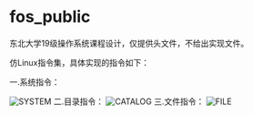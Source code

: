 # fos_public
东北大学19级操作系统课程设计，仅提供头文件，不给出实现文件。

仿Linux指令集，具体实现的指令如下：

一.系统指令：

<img src="https://cdn.jsdelivr.net/gh/gongzhaoxu/fos_public@master/README/SYSTEM.png" alt="SYSTEM"  />
二.目录指令：

<img src="https://cdn.jsdelivr.net/gh/gongzhaoxu/fos_public@master/README/CATALOG.png" alt="CATALOG" />
三.文件指令：

<img src="https://cdn.jsdelivr.net/gh/gongzhaoxu/fos_public@master/README/FILE.png" alt="FILE"  />
